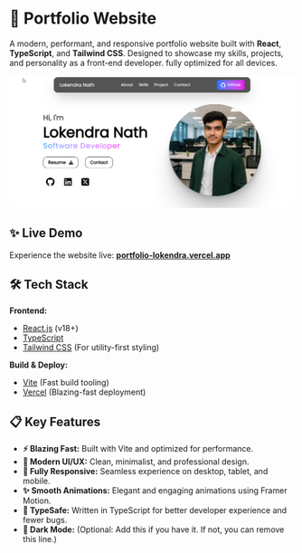 # 🚀 Portfolio Website

A modern, performant, and responsive portfolio website built with **React**, **TypeScript**, and **Tailwind CSS**. Designed to showcase my skills, projects, and personality as a front-end developer. fully optimized for all devices.

![Portfolio Screenshot](/public/assets/img/preview.png) <!-- Replace with an actual screenshot link -->

## ✨ Live Demo

Experience the website live: **[portfolio-lokendra.vercel.app](https://portfolio-lokendra.vercel.app/)**

## 🛠️ Tech Stack

**Frontend:**

- [React.js](https://reactjs.org/) (v18+)
- [TypeScript](https://www.typescriptlang.org/)
- [Tailwind CSS](https://tailwindcss.com/) (For utility-first styling)

**Build & Deploy:**

- [Vite](https://vitejs.dev/) (Fast build tooling)
- [Vercel](https://vercel.com/) (Blazing-fast deployment)

## 📋 Key Features

- **⚡ Blazing Fast:** Built with Vite and optimized for performance.
- **🎨 Modern UI/UX:** Clean, minimalist, and professional design.
- **📱 Fully Responsive:** Seamless experience on desktop, tablet, and mobile.
- **✨ Smooth Animations:** Elegant and engaging animations using Framer Motion.
- **🧩 TypeSafe:** Written in TypeScript for better developer experience and fewer bugs.
- **🌙 Dark Mode:** (Optional: Add this if you have it. If not, you can remove this line.)
